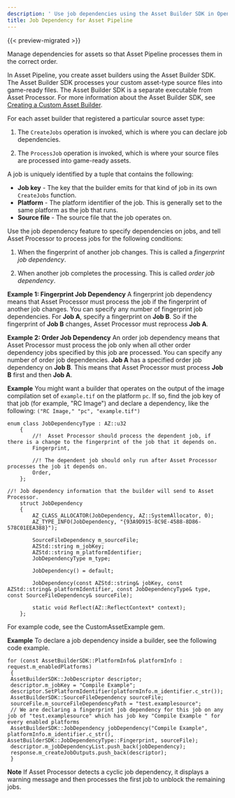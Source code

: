 ```yaml
---
description: ' Use job dependencies using the Asset Builder SDK in Open 3D Engine. '
title: Job Dependency for Asset Pipeline
---
```


{{< preview-migrated >}}

Manage dependencies for assets so that Asset Pipeline processes them in the correct order.

In Asset Pipeline, you create asset builders using the Asset Builder SDK. The Asset Builder SDK processes your custom asset-type source files into game-ready files. The Asset Builder SDK is a separate executable from Asset Processor. For more information about the Asset Builder SDK, see [Creating a Custom Asset Builder](/docs/user-guide/tutorials/assets/custom-builder.md).

For each asset builder that registered a particular source asset type:

1. The `CreateJobs` operation is invoked, which is where you can declare job dependencies.

1. The `ProcessJob` operation is invoked, which is where your source files are processed into game-ready assets.

A job is uniquely identified by a tuple that contains the following:
+ **Job key** - The key that the builder emits for that kind of job in its own `CreateJobs` function.
+ **Platform** - The platform identifier of the job. This is generally set to the same platform as the job that runs.
+ **Source file** - The source file that the job operates on.

Use the job dependency feature to specify dependencies on jobs, and tell Asset Processor to process jobs for the following conditions:

1. When the fingerprint of another job changes. This is called a *fingerprint job dependency*.

1. When another job completes the processing. This is called *order job dependency*.

**Example 1: Fingerprint Job Dependency**
A fingerprint job dependency means that Asset Processor must process the job if the fingerprint of another job changes. You can specify any number of fingerprint job dependencies.
For **Job A**, specify a fingerprint on **Job B**. So if the fingerprint of **Job B** changes, Asset Processor must reprocess **Job A**.

**Example 2: Order Job Dependency**
An order job dependency means that Asset Processor must process the job only when all other order dependency jobs specified by this job are processed. You can specify any number of order job dependencies.
**Job A** has a specified order job dependency on **Job B**. This means that Asset Processor must process **Job B** first and then **Job A**.

**Example**
You might want a builder that operates on the output of the image compilation set of `example.tif` on the platform `pc`. If so, find the job key of that job (for example, "RC Image") and declare a dependency, like the following: `("RC Image," "pc", "example.tif")`

```
enum class JobDependencyType : AZ::u32
    {
        //!  Asset Processor should process the dependent job, if there is a change to the fingerprint of the job that it depends on.
        Fingerprint,

        //! The dependent job should only run after Asset Processor processes the job it depends on.
        Order,
    };

//! Job dependency information that the builder will send to Asset Processor.
    struct JobDependency
    {
        AZ_CLASS_ALLOCATOR(JobDependency, AZ::SystemAllocator, 0);
        AZ_TYPE_INFO(JobDependency, "{93A9D915-8C9E-4588-8D86-578C01EEA388}");

        SourceFileDependency m_sourceFile;
        AZStd::string m_jobKey;
        AZStd::string m_platformIdentifier;
        JobDependencyType m_type;

        JobDependency() = default;

        JobDependency(const AZStd::string& jobKey, const AZStd::string& platformIdentifier, const JobDependencyType& type, const SourceFileDependency& sourceFile);

        static void Reflect(AZ::ReflectContext* context);
    };
```

For example code, see the CustomAssetExample gem.

**Example**
To declare a job dependency inside a builder, see the following code example.

```
for (const AssetBuilderSDK::PlatformInfo& platformInfo : request.m_enabledPlatforms)
 {
 AssetBuilderSDK::JobDescriptor descriptor;
 descriptor.m_jobKey = "Compile Example";
 descriptor.SetPlatformIdentifier(platformInfo.m_identifier.c_str());
 AssetBuilderSDK::SourceFileDependency sourceFile;
 sourceFile.m_sourceFileDependencyPath = "test.examplesource";
 // We are declaring a fingerprint job dependency for this job on any job of "test.examplesource" which has job key "Compile Example " for every enabled platforms
 AssetBuilderSDK::JobDependency jobDependency("Compile Example", platformInfo.m_identifier.c_str(), AssetBuilderSDK::JobDependencyType::Fingerprint, sourceFile);
 descriptor.m_jobDependencyList.push_back(jobDependency);
 response.m_createJobOutputs.push_back(descriptor);
 }
```

**Note**
If Asset Processor detects a cyclic job dependency, it displays a warning message and then processes the first job to unblock the remaining jobs.
